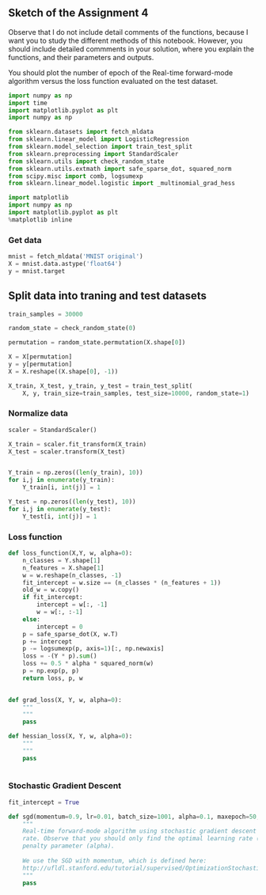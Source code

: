
## Sketch of the Assignment 4
Observe that I do not include detail comments of the functions, because I want you to study the different methods of this notebook. However, you should include detailed commments in your solution, where you explain the functions, and their parameters and outputs.

You should plot the number of epoch of the Real-time forward-mode algorithm versus the loss function evaluated on the test dataset.


```python
import numpy as np
import time
import matplotlib.pyplot as plt
import numpy as np

from sklearn.datasets import fetch_mldata
from sklearn.linear_model import LogisticRegression
from sklearn.model_selection import train_test_split
from sklearn.preprocessing import StandardScaler
from sklearn.utils import check_random_state
from sklearn.utils.extmath import safe_sparse_dot, squared_norm
from scipy.misc import comb, logsumexp 
from sklearn.linear_model.logistic import _multinomial_grad_hess

import matplotlib
import numpy as np
import matplotlib.pyplot as plt
%matplotlib inline  
```

### Get data


```python
mnist = fetch_mldata('MNIST original')
X = mnist.data.astype('float64')
y = mnist.target
```

## Split data into traning and test datasets


```python
train_samples = 30000
```


```python
random_state = check_random_state(0)

permutation = random_state.permutation(X.shape[0])

X = X[permutation]
y = y[permutation]
X = X.reshape((X.shape[0], -1))
```


```python
X_train, X_test, y_train, y_test = train_test_split(
    X, y, train_size=train_samples, test_size=10000, random_state=1)
```

### Normalize data


```python
scaler = StandardScaler()

X_train = scaler.fit_transform(X_train)
X_test = scaler.transform(X_test)
```


```python

```


```python
Y_train = np.zeros((len(y_train), 10))
for i,j in enumerate(y_train):
    Y_train[i, int(j)] = 1
```


```python
Y_test = np.zeros((len(y_test), 10))
for i,j in enumerate(y_test):
    Y_test[i, int(j)] = 1
```

### Loss function


```python
def loss_function(X,Y, w, alpha=0):
    n_classes = Y.shape[1]
    n_features = X.shape[1]
    w = w.reshape(n_classes, -1)
    fit_intercept = w.size == (n_classes * (n_features + 1))
    old_w = w.copy()
    if fit_intercept:
        intercept = w[:, -1]
        w = w[:, :-1]
    else:
        intercept = 0
    p = safe_sparse_dot(X, w.T)
    p += intercept
    p -= logsumexp(p, axis=1)[:, np.newaxis]
    loss = -(Y * p).sum()
    loss += 0.5 * alpha * squared_norm(w)
    p = np.exp(p, p)
    return loss, p, w
    
```


```python
def grad_loss(X, Y, w, alpha=0):
    """
    """
    pass
```


```python
def hessian_loss(X, Y, w, alpha=0):
    """
    """
    pass
    
```

### Stochastic Gradient Descent


```python
fit_intercept = True
```


```python
def sgd(momentum=0.9, lr=0.01, batch_size=1001, alpha=0.1, maxepoch=50, eps=1e-8):
    """
    Real-time forward-mode algorithm using stochastic gradient descent with constant learning 
    rate. Observe that you should only find the optimal learning rate (lr), and 
    penalty parameter (alpha). 
    
    We use the SGD with momentum, which is defined here: 
    http://ufldl.stanford.edu/tutorial/supervised/OptimizationStochasticGradientDescent/
    """
    pass
```
